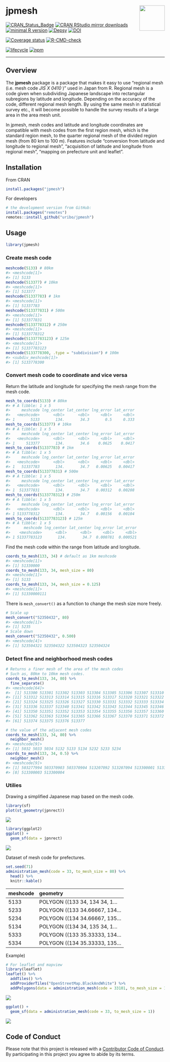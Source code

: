 
<!-- README.md is generated from README.Rmd. Please edit that file -->

# jpmesh <img src="man/figures/logo.png" align="right" width="80px" />

[![CRAN\_Status\_Badge](https://www.r-pkg.org/badges/version/jpmesh)](https://cran.r-project.org/package=jpmesh)
[![CRAN RStudio mirror
downloads](https://cranlogs.r-pkg.org/badges/jpmesh?color=FF5254)](https://cran.r-project.org/package=jpmesh)
[![minimal R
version](https://img.shields.io/badge/R%3E%3D-3.1.0-blue.svg)](https://cran.r-project.org/)
[![Depsy](http://depsy.org/api/package/cran/jpmesh/badge.svg)](http://depsy.org/package/r/jpmesh)
[![DOI](https://zenodo.org/badge/DOI/10.5281/zenodo.4291910.svg)](https://doi.org/10.5281/zenodo.4291910)

[![Coverage
status](https://codecov.io/gh/uribo/jpmesh/branch/master/graph/badge.svg)](https://codecov.io/github/uribo/jpmesh?branch=master)
[![R-CMD-check](https://github.com/uribo/jpmesh/workflows/R-CMD-check/badge.svg)](https://github.com/uribo/jpmesh/actions?query=workflow%3AR-CMD-check)

[![lifecycle](https://img.shields.io/badge/lifecycle-maturing-blue.svg?style=for-the-badge)](https://lifecycle.r-lib.org/articles/stages.html)
[![npm](https://img.shields.io/npm/l/express.svg?style=for-the-badge)](https://github.com/uribo/jpmesh)

------------------------------------------------------------------------

## Overview

The **jpmesh** package is a package that makes it easy to use “regional
mesh (i.e. mesh code *JIS X 0410* )” used in Japan from R. Regional mesh
is a code given when subdividing Japanese landscape into rectangular
subregions by latitude and longitude. Depending on the accuracy of the
code, different regional mesh length. By using the same mesh in
statistical survey etc., it will become possible to handle the survey
results of a large area in the area mesh unit.

In jpmesh, mesh codes and latitude and longitude coordinates are
compatible with mesh codes from the first region mesh, which is the
standard region mesh, to the quarter regional mesh of the divided region
mesh (from 80 km to 100 m). Features include “conversion from latitude
and longitude to regional mesh”, “acquisition of latitude and longitude
from regional mesh”, “mapping on prefecture unit and leaflet”.

## Installation

From CRAN

``` r
install.packages("jpmesh")
```

For developers

``` r
# the development version from GitHub:
install.packages("remotes")
remotes::install_github("uribo/jpmesh")
```

## Usage

``` r
library(jpmesh)
```

### Create mesh code

``` r
meshcode(5133) # 80km
#> <meshcode[1]>
#> [1] 5133
meshcode(513377) # 10km
#> <meshcode[1]>
#> [1] 513377
meshcode(51337783) # 1km
#> <meshcode[1]>
#> [1] 51337783
meshcode(513377831) # 500m
#> <meshcode[1]>
#> [1] 513377831
meshcode(5133778312) # 250m
#> <meshcode[1]>
#> [1] 5133778312
meshcode(51337783123) # 125m
#> <meshcode[1]>
#> [1] 51337783123
meshcode(5133778300, .type = "subdivision") # 100m
#> <subdiv_meshcode[1]>
#> [1] 5133778300
```

### Convert mesh code to coordinate and vice versa

Return the latitude and longitude for specifying the mesh range from the
mesh code.

``` r
mesh_to_coords(5133) # 80km
#> # A tibble: 1 x 5
#>     meshcode lng_center lat_center lng_error lat_error
#>   <meshcode>      <dbl>      <dbl>     <dbl>     <dbl>
#> 1       5133       134.       34.3       0.5     0.333
mesh_to_coords(513377) # 10km
#> # A tibble: 1 x 5
#>     meshcode lng_center lat_center lng_error lat_error
#>   <meshcode>      <dbl>      <dbl>     <dbl>     <dbl>
#> 1     513377       134.       34.6    0.0625    0.0417
mesh_to_coords(51337783) # 1km
#> # A tibble: 1 x 5
#>     meshcode lng_center lat_center lng_error lat_error
#>   <meshcode>      <dbl>      <dbl>     <dbl>     <dbl>
#> 1   51337783       134.       34.7   0.00625   0.00417
mesh_to_coords(513377831) # 500m
#> # A tibble: 1 x 5
#>     meshcode lng_center lat_center lng_error lat_error
#>   <meshcode>      <dbl>      <dbl>     <dbl>     <dbl>
#> 1  513377831       134.       34.7   0.00312   0.00208
mesh_to_coords(5133778312) # 250m
#> # A tibble: 1 x 5
#>     meshcode lng_center lat_center lng_error lat_error
#>   <meshcode>      <dbl>      <dbl>     <dbl>     <dbl>
#> 1 5133778312       134.       34.7   0.00156   0.00104
mesh_to_coords(51337783123) # 125m
#> # A tibble: 1 x 5
#>      meshcode lng_center lat_center lng_error lat_error
#>    <meshcode>      <dbl>      <dbl>     <dbl>     <dbl>
#> 1 51337783123       134.       34.7  0.000781  0.000521
```

Find the mesh code within the range from latitude and longitude.

``` r
coords_to_mesh(133, 34) # default as 1km meshcode
#> <meshcode[1]>
#> [1] 51330000
coords_to_mesh(133, 34, mesh_size = 80)
#> <meshcode[1]>
#> [1] 5133
coords_to_mesh(133, 34, mesh_size = 0.125)
#> <meshcode[1]>
#> [1] 51330000111
```

There is `mesh_convert()` as a function to change the mesh size more
freely.

``` r
# Scale up
mesh_convert("52350432", 80)
#> <meshcode[1]>
#> [1] 5235
# Scale down
mesh_convert("52350432", 0.500)
#> <meshcode[4]>
#> [1] 523504321 523504322 523504323 523504324
```

### Detect fine and neighborhood mesh codes

``` r
# Returns a finer mesh of the area of the mesh codes
# Such as, 80km to 10km mesh codes.
coords_to_mesh(133, 34, 80) %>% 
  fine_separate()
#> <meshcode[64]>
#>  [1] 513300 513301 513302 513303 513304 513305 513306 513307 513310 513311
#> [11] 513312 513313 513314 513315 513316 513317 513320 513321 513322 513323
#> [21] 513324 513325 513326 513327 513330 513331 513332 513333 513334 513335
#> [31] 513336 513337 513340 513341 513342 513343 513344 513345 513346 513347
#> [41] 513350 513351 513352 513353 513354 513355 513356 513357 513360 513361
#> [51] 513362 513363 513364 513365 513366 513367 513370 513371 513372 513373
#> [61] 513374 513375 513376 513377

# the value of the adjacent mesh codes
coords_to_mesh(133, 34, 80) %>% 
  neighbor_mesh()
#> <meshcode[9]>
#> [1] 5032 5033 5034 5132 5133 5134 5232 5233 5234
coords_to_mesh(133, 34, 0.5) %>% 
  neighbor_mesh()
#> <meshcode[9]>
#> [1] 503277994 503370903 503370904 513207092 513207094 513300001 513300002
#> [8] 513300003 513300004
```

### Utilies

Drawing a simplified Japanese map based on the mesh code.

``` r
library(sf)
plot(st_geometry(jpnrect))
```

![](man/figures/README-jpn_simple_map_sf-1.png)<!-- -->

``` r
library(ggplot2)
ggplot() +
  geom_sf(data = jpnrect)
```

![](man/figures/README-jpn_simple_map-1.png)<!-- -->

Dataset of mesh code for prefectures.

``` r
set.seed(71)
administration_mesh(code = 33, to_mesh_size = 80) %>% 
  head() %>% 
  knitr::kable()
```

| meshcode | geometry                     |
|:---------|:-----------------------------|
| 5133     | POLYGON ((133 34, 134 34, 1… |
| 5233     | POLYGON ((133 34.66667, 134… |
| 5234     | POLYGON ((134 34.66667, 135… |
| 5134     | POLYGON ((134 34, 135 34, 1… |
| 5333     | POLYGON ((133 35.33333, 134… |
| 5334     | POLYGON ((134 35.33333, 135… |

Example)

``` r
# For leaflet and mapview
library(leaflet)
leaflet() %>% 
  addTiles() %>% 
  addProviderTiles("OpenStreetMap.BlackAndWhite") %>% 
  addPolygons(data = administration_mesh(code = 33101, to_mesh_size = 1))
```

![](man/figures/README-mesh_pref_33_leaflet-1.png)

``` r
ggplot() + 
  geom_sf(data = administration_mesh(code = 33, to_mesh_size = 1))
```

![](man/figures/README-mesh_pref33_map-1.png)

## Code of Conduct

Please note that this project is released with a [Contributor Code of
Conduct](.github/CODE_OF_CONDUCT.md). By participating in this project
you agree to abide by its terms.
